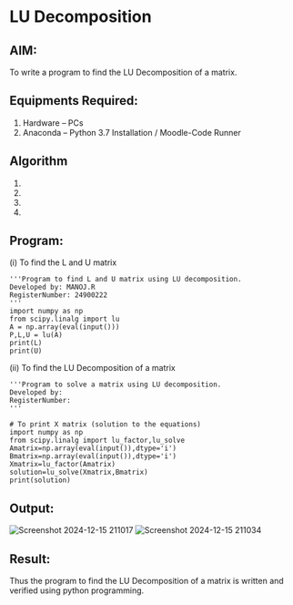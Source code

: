 # LU Decomposition 

## AIM:
To write a program to find the LU Decomposition of a matrix.

## Equipments Required:
1. Hardware – PCs
2. Anaconda – Python 3.7 Installation / Moodle-Code Runner

## Algorithm
1. 
2. 
3. 
4. 

## Program:
(i) To find the L and U matrix
```
'''Program to find L and U matrix using LU decomposition.
Developed by: MANOJ.R
RegisterNumber: 24900222 
'''
import numpy as np
from scipy.linalg import lu
A = np.array(eval(input()))
P,L,U = lu(A)
print(L)
print(U)
```
(ii) To find the LU Decomposition of a matrix
```
'''Program to solve a matrix using LU decomposition.
Developed by: 
RegisterNumber: 
'''

# To print X matrix (solution to the equations)
import numpy as np
from scipy.linalg import lu_factor,lu_solve
Amatrix=np.array(eval(input()),dtype='i')
Bmatrix=np.array(eval(input()),dtype='i')
Xmatrix=lu_factor(Amatrix)
solution=lu_solve(Xmatrix,Bmatrix)
print(solution)
```

## Output:
![Screenshot 2024-12-15 211017](https://github.com/user-attachments/assets/69e1a674-a451-4717-8947-9c5dfb6166ac)
![Screenshot 2024-12-15 211034](https://github.com/user-attachments/assets/066deb3b-31d0-43b8-b534-05ed30ff1ea2)




## Result:
Thus the program to find the LU Decomposition of a matrix is written and verified using python programming.

